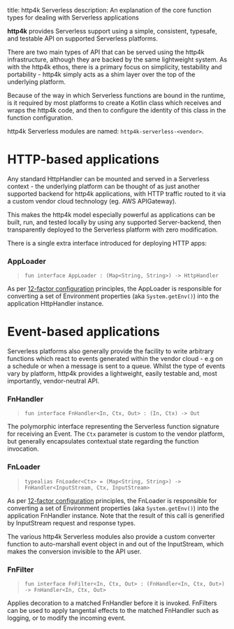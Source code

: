 title: http4k Serverless
description: An explanation of the core function types for dealing with Serverless applications

**http4k** provides Serverless support using a simple, consistent, typesafe, and testable API on supported Serverless platforms.

There are two main types of API that can be served using the http4k infrastructure, although they are backed by the same lightweight system. As with the http4k ethos, there is a primary focus on simplicity, testability and portability - http4k simply acts as a shim layer over the top of the underlying platform.

Because of the way in which Serverless functions are bound in the runtime, is it  required by most platforms to create a Kotlin class which receives and wraps the http4k code, and then to configure the identity of this class in the function configuration.

http4k Serverless modules are named: `http4k-serverless-<vendor>`.

# HTTP-based applications
Any standard HttpHandler can be mounted and served in a Serverless context - the underlying platform can be thought of as just another supported backend for http4k applications, with HTTP traffic routed to it via a custom vendor cloud technology (eg. AWS APIGateway).

This makes the http4k model especially powerful as applications can be built, run, and tested locally by using any supported Server-backend, then transparently deployed to the Serverless platform with zero modification. 

There is a single extra interface introduced for deploying HTTP apps:

### AppLoader
> `fun interface AppLoader : (Map<String, String>) -> HttpHandler`

As per [12-factor configuration](https://12factor.net/) principles, the AppLoader is responsible for converting a set of Environment properties (aka `System.getEnv()`) into the application HttpHandler instance.

# Event-based applications
Serverless platforms also generally provide the facility to write arbitrary functions which react to events generated within the vendor cloud - e.g on a schedule or when a message is sent to a queue. Whilst the type of events vary by platform, http4k provides a lightweight, easily testable and, most importantly, vendor-neutral API.

### FnHandler
> `fun interface FnHandler<In, Ctx, Out> : (In, Ctx) -> Out`

The polymorphic interface representing the Serverless function signature for receiving an Event. The `Ctx` parameter is custom to the vendor platform, but generally encapsulates contextual state regarding the function invocation.

### FnLoader
> `typealias FnLoader<Ctx> = (Map<String, String>) -> FnHandler<InputStream, Ctx, InputStream>`

As per [12-factor configuration](https://12factor.net/) principles, the FnLoader is responsible for converting a set of Environment properties (aka `System.getEnv()`) into the application FnHandler instance. Note that the result of this call is generified by InputStream request and response types.

The various http4k Serverless modules also provide a custom converter function to auto-marshall event object in and out of the InputStream, which makes the conversion invisible to the API user.

### FnFilter
> `fun interface FnFilter<In, Ctx, Out> : (FnHandler<In, Ctx, Out>) -> FnHandler<In, Ctx, Out>`

Applies decoration to a matched FnHandler before it is invoked. FnFilters can be used to apply tangental effects to the matched FnHandler such as logging, or to modify the incoming event.
